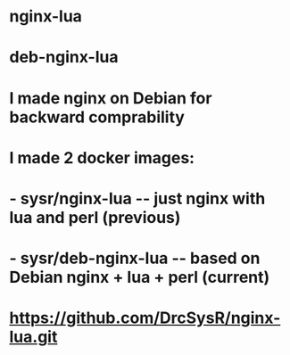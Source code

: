 # nginx-lua
# deb-nginx-lua
# I made nginx on Debian for backward comprability
# I made 2 docker images:
# - sysr/nginx-lua -- just nginx with lua and perl (previous)
# - sysr/deb-nginx-lua -- based on Debian nginx + lua + perl (current)
#  https://github.com/DrcSysR/nginx-lua.git